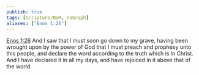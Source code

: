 ```yaml
---
publish: true
tags: [Scripture/BoM, noGraph]
aliases: ["Enos 1:26"]
---
```

[Enos 1:26](https://churchofjesuschrist.org/study/scriptures/bofm/enos/1?lang=eng&id=p26#p26) And I saw that I must soon go down to my grave, having been wrought upon by the power of God that I must preach and prophesy unto this people, and declare the word according to the truth which is in Christ. And I have declared it in all my days, and have rejoiced in it above that of the world.
